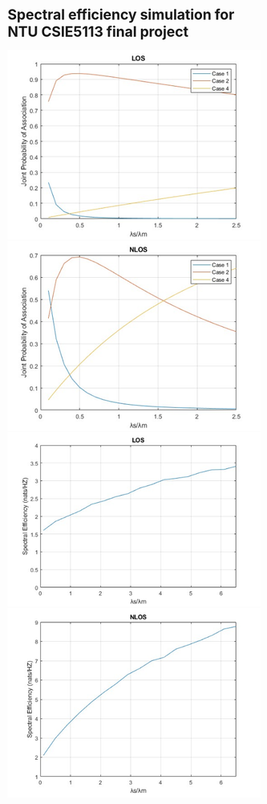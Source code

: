 # Spectral efficiency simulation for NTU CSIE5113 final project

<img src="Joint_prob_LOS.jpg" alt="alt text" title="JointProb LOS"/>
<img src="Joint_prob_NLOS.jpg" alt="alt text" title="ointProb NLOS"/>
<img src="SE_LOS.jpg" alt="alt text" title="SE LOS"/>
<img src="SE_NLOS.jpg" alt="alt text" title="SE NLOS"/>
